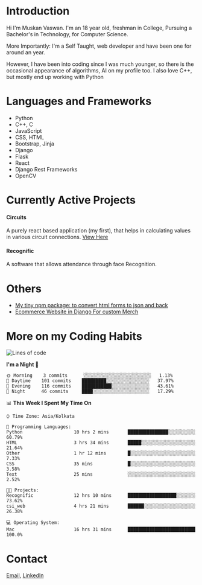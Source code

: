 <!-- - I’m currently working on:
&nbsp;&nbsp;&nbsp;&nbsp;&nbsp;&nbsp; *Circuits*[https://muskanvaswan.github.io/circuits] which, as the name suggests,  is a calculator for solving circuits with ease. This is my first React project
#### I’m currently learning : 
&nbsp;&nbsp;&nbsp;&nbsp;&nbsp;&nbsp; React.js
#### Ask me about:
&nbsp;&nbsp;&nbsp;&nbsp;&nbsp;&nbsp; Anything
#### How to reach me:
&nbsp;&nbsp;&nbsp;&nbsp;&nbsp;&nbsp; Email[mailto:muskanvaswan@gmail.com] LinkedIn[https://www.linkedin.com/in/muskan-vaswan?lipi=urn%3Ali%3Apage%3Ad_flagship3_profile_view_base_contact_details%3B%2FQpdlv5fQ12Ru4DkW2TysA%3D%3D]
#### Pronouns:
&nbsp;&nbsp;&nbsp;&nbsp;&nbsp;&nbsp; Her -->

# Introduction
Hi I'm Muskan Vaswan.
I'm an 18 year old,
freshman in College,
Pursuing a Bachelor's in Technology, for Computer Science.

More Importantly: I'm a Self Taught, web developer and have been one for around an year.

However, I have been into coding since I was much younger, so there is the occasional appearance of algorithms, AI on my profile too. I also love C++, but mostly end up working with Python


# Languages and Frameworks

- Python
- C++, C
- JavaScript
- CSS, HTML 
- Bootstrap, Jinja
- Django
- Flask
- React 
- Django Rest Frameworks
- OpenCV

# Currently Active Projects

#### Circuits
A purely react based application (my first), that helps in calculating values in various circuit connections.
[View Here](https://muskanvaswan.github.io/circuits')

#### Recognific
A software that allows attendance through face Recognition.

# Others
- [My tiny npm package: to convert html forms to json and back](https://www.npmjs.com/package/forms-dynamically)
- [Ecommerce Website in Django For custom Merch](https://merch-commerce.herokuapp.com/)

# More on my Coding Habits

<!--START_SECTION:waka-->
![Lines of code](https://img.shields.io/badge/From%20Hello%20World%20I%27ve%20Written-104883%20lines%20of%20code-blue)

**I'm a Night 🦉** 

```text
🌞 Morning    3 commits      ░░░░░░░░░░░░░░░░░░░░░░░░░   1.13% 
🌆 Daytime    101 commits    █████████░░░░░░░░░░░░░░░░   37.97% 
🌃 Evening    116 commits    ███████████░░░░░░░░░░░░░░   43.61% 
🌙 Night      46 commits     ████░░░░░░░░░░░░░░░░░░░░░   17.29%

```


📊 **This Week I Spent My Time On** 

```text
⌚︎ Time Zone: Asia/Kolkata

💬 Programming Languages: 
Python                   10 hrs 2 mins       ███████████████░░░░░░░░░░   60.79% 
HTML                     3 hrs 34 mins       █████░░░░░░░░░░░░░░░░░░░░   21.64% 
Other                    1 hr 12 mins        █░░░░░░░░░░░░░░░░░░░░░░░░   7.33% 
CSS                      35 mins             █░░░░░░░░░░░░░░░░░░░░░░░░   3.58% 
Text                     25 mins             ░░░░░░░░░░░░░░░░░░░░░░░░░   2.52%

🐱‍💻 Projects: 
Recognific               12 hrs 10 mins      ██████████████████░░░░░░░   73.62% 
csi_web                  4 hrs 21 mins       ██████░░░░░░░░░░░░░░░░░░░   26.38%

💻 Operating System: 
Mac                      16 hrs 31 mins      █████████████████████████   100.0%

```


<!--END_SECTION:waka-->

# Contact

[Email](mailto:muskanvaswan@gmail.com), [LinkedIn](https://www.linkedin.com/in/muskan-vaswan?lipi=urn%3Ali%3Apage%3Ad_flagship3_profile_view_base_contact_details%3B%2FQpdlv5fQ12Ru4DkW2TysA%3D%3D)



